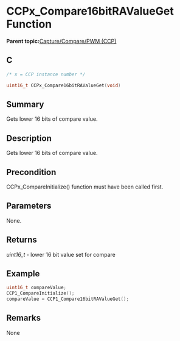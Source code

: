 # CCPx\_Compare16bitRAValueGet Function

**Parent topic:**[Capture/Compare/PWM \(CCP\)](GUID-615BEA57-7216-4351-87D8-94C8B0BF6E7D.md)

## C

```c
/* x = CCP instance number */

uint16_t CCPx_Compare16bitRAValueGet(void)
```

## Summary

Gets lower 16 bits of compare value.

## Description

Gets lower 16 bits of compare value.

## Precondition

CCPx\_CompareInitialize\(\) function must have been called first.

## Parameters

None.

## Returns

*uint16\_t* - lower 16 bit value set for compare

## Example

```c
uint16_t compareValue;
CCP1_CompareInitialize();
compareValue = CCP1_Compare16bitRAValueGet();
```

## Remarks

None

